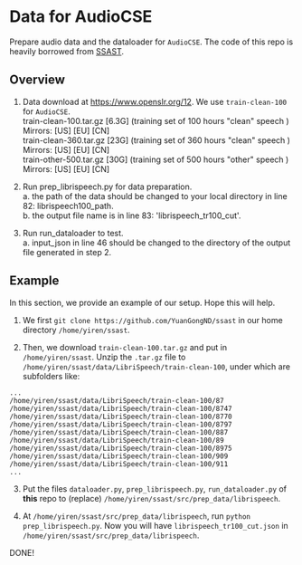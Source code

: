 # Data for AudioCSE
Prepare audio data and the dataloader for `AudioCSE`. The code of this repo is heavily borrowed from [SSAST](https://github.com/YuanGongND/ssast).

## Overview
1. Data download at https://www.openslr.org/12. We use `train-clean-100` for `AudioCSE`. <br>
train-clean-100.tar.gz [6.3G]   (training set of 100 hours "clean" speech )   Mirrors: [US]   [EU]   [CN]  
train-clean-360.tar.gz [23G]   (training set of 360 hours "clean" speech )   Mirrors: [US]   [EU]   [CN]  
train-other-500.tar.gz [30G]   (training set of 500 hours "other" speech )   Mirrors: [US]   [EU]   [CN]

2. Run prep_librispeech.py for data preparation.<br>
   a. the path of the data should be changed to your local directory in line 82: librispeech100_path.<br>
   b. the output file name is in line 83: 'librispeech_tr100_cut'.

3. Run run_dataloader to test. <br>
   a. input_json in line 46 should be changed to the directory of the output file generated in step 2.


## Example
In this section, we provide an example of our setup. Hope this will help.

1. We first `git clone https://github.com/YuanGongND/ssast` in our home directory `/home/yiren/ssast`.

2. Then, we download `train-clean-100.tar.gz` and put in `/home/yiren/ssast`. Unzip the `.tar.gz` file to `/home/yiren/ssast/data/LibriSpeech/train-clean-100`, under which are subfolders like:

```
...
/home/yiren/ssast/data/LibriSpeech/train-clean-100/87
/home/yiren/ssast/data/LibriSpeech/train-clean-100/8747
/home/yiren/ssast/data/LibriSpeech/train-clean-100/8770
/home/yiren/ssast/data/LibriSpeech/train-clean-100/8797
/home/yiren/ssast/data/LibriSpeech/train-clean-100/887
/home/yiren/ssast/data/LibriSpeech/train-clean-100/89
/home/yiren/ssast/data/LibriSpeech/train-clean-100/8975
/home/yiren/ssast/data/LibriSpeech/train-clean-100/909
/home/yiren/ssast/data/LibriSpeech/train-clean-100/911
...
```

3. Put the files `dataloader.py`, `prep_librispeech.py`, `run_dataloader.py` of **this** repo to (replace) `/home/yiren/ssast/src/prep_data/librispeech`.

4. At `/home/yiren/ssast/src/prep_data/librispeech`, run `python prep_librispeech.py`. Now you will have `librispeech_tr100_cut.json` in `/home/yiren/ssast/src/prep_data/librispeech`.

DONE!
